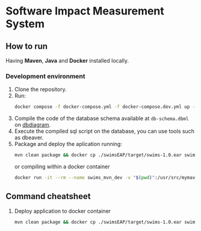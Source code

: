 # Software Impact Measurement System

## How to run

Having **Maven**, **Java** and **Docker** installed locally.

### Development environment

1. Clone the repository.
2. Run:
   ```bash
   docker compose -f docker-compose.yml -f docker-compose.dev.yml up -d
   ```
3. Compile the code of the database schema available at `db-schema.dbml` on [dbdiagram](https://www.dbdiagram.io.d).
4. Execute the compiled sql script on the database, you can use tools such as dbeaver.
5. Package and deploy the aplication running:
   ```bash
   mvn clean package && docker cp ./swimsEAP/target/swims-1.0.ear swims_wildfly_dev:/app
   ```
   or compiling within a docker container
   ```bash
   docker run -it --rm --name swims_mvn_dev -v "$(pwd)":/usr/src/mymaven -v ~/.m2:/root/.m2 -w /usr/src/mymaven maven:3-openjdk-11 mvn clean install
   ```

## Command cheatsheet

1. Deploy application to docker container

   ```bash
   mvn clean package && docker cp ./swimsEAP/target/swims-1.0.ear swims_wildfly_dev:/app
   ```
